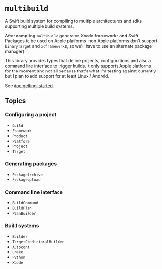 # ``multibuild``

A Swift build system for compiling to multiple architectures and sdks supporting multiple build systems.

After compiling `multibuild` generates Xcode frameworks and Swift Packages to be used on Apple platforms (non Apple platforms don't support `binaryTarget` and `xcframework`s, so we'll have to use an alternate package manager).

This library provides types that define projects, configurations and also a command line interface to trigger builds.
It only supports Apple platforms for the moment and not all because that's what I'm testing against currently but I plan to add support for at least Linux / Android.

See <doc:getting-started>.

## Topics

### Configuring a project

- ``Build``
- ``Framework``
- ``Product``
- ``Platform``
- ``Project``
- ``Target``

### Generating packages

- ``PackageArchive``
- ``PackageUpload``

### Command line interface

- ``BuildCommand``
- ``BuildPlan``
- ``PlanBuilder``

### Build systems

- ``Builder``
- ``TargetConditionalBuilder``
- ``Autoconf``
- ``CMake``
- ``Python``
- ``Xcode``